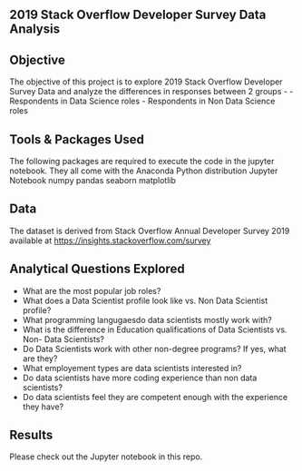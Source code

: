 ## 2019 Stack Overflow Developer Survey Data Analysis

Objective
-------------------------------------------------------------------------------------------------------------------------------------------------
The objective of this project is to explore 2019 Stack Overflow Developer Survey Data and analyze the differences in responses between 2 groups - 
 	- Respondents in Data Science roles
	- Respondents in Non Data Science roles

Tools & Packages Used
-------------------------------------------------------------------------------------------------------------------------------------------------
The following packages are required to execute the code in the jupyter notebook. They all come with the Anaconda Python distribution
Jupyter Notebook
numpy
pandas
seaborn
matplotlib


Data
------------------------------------------------------------------------------------------------------------------------------------------------- 
The dataset is derived from Stack Overflow Annual Developer Survey 2019 available at https://insights.stackoverflow.com/survey

Analytical Questions Explored
-------------------------------------------------------------------------------------------------------------------------------------------------
- What are the most popular job roles?
- What does a Data Scientist profile look like vs. Non Data Scientist profile?
- What programming langugaesdo data scientists mostly work with?
- What is the difference in Education qualifications of Data Scientists vs. Non- Data Scientists?
- Do Data Scientists work with other non-degree programs? If yes, what are they?
- What employement types are data scientists interested in?
- Do data scientists have more coding experience than non data scientists?
- Do data scientists feel they are competent enough with the experience they have?

Results
------------------------------------------------------------------------------------------------------------------------------------------------- 
Please check out the Jupyter notebook in this repo. 
